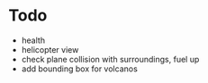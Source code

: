 # Todo

- health
- helicopter view
- check plane collision with surroundings, fuel up
- add bounding box for volcanos
